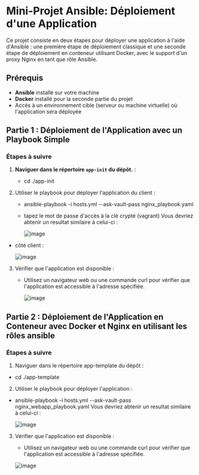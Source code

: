 # Mini-Projet Ansible: Déploiement d'une Application

Ce projet consiste en deux étapes pour déployer une application à l'aide d'Ansible : une première étape de déploiement classique et une seconde étape de déploiement en conteneur utilisant Docker, avec le support d'un proxy Nginx en tant que rôle Ansible.

## Prérequis

- **Ansible** installé sur votre machine
- **Docker** installé pour la seconde partie du projet
- Accès à un environnement cible (serveur ou machine virtuelle) où l'application sera déployée

## Partie 1 : Déploiement de l'Application avec un Playbook Simple

### Étapes à suivre

1. **Naviguer dans le répertoire `app-init` du dépôt.** :
   - cd ./app-init

2. Utiliser le playbook pour déployer l'application du client :
   - ansible-playbook -i hosts.yml --ask-vault-pass nginx_playbook.yaml
   - tapez le mot de passe d'accès à la clé crypté (vagrant)
     Vous devriez abtenir un resultat similaire à celui-ci :
     
     ![image](https://github.com/user-attachments/assets/a183982b-9b72-431c-9553-3939b51ccd36)

  - côté client :

    ![image](https://github.com/user-attachments/assets/5fd6e646-e415-4a01-a530-a5572306c962)

3. Vérifier que l'application est disponible :
   - Utilisez un navigateur web ou une commande curl pour vérifier que l'application est accessible à l'adresse spécifiée.
  
     ![image](https://github.com/user-attachments/assets/894b30e5-e600-4b5f-9f52-1a6568c76676)


## Partie 2 : Déploiement de l'Application en Conteneur avec Docker et Nginx en utilisant les rôles ansible

### Étapes à suivre

1. Naviguer dans le répertoire app-template du dépôt :
  - cd ./app-template

2. Utiliser le playbook pour déployer l'application :
  - ansible-playbook -i hosts.yml --ask-vault-pass nginx_webapp_playbook.yaml 
    Vous devriez abtenir un resultat similaire à celui-ci :
    
    ![image](https://github.com/user-attachments/assets/69b2852d-c55a-4bc5-9cb1-028512e2dc44)


3. Vérifier que l'application est disponible :
   - Utilisez un navigateur web ou une commande curl pour vérifier que l'application est accessible à l'adresse spécifiée.
     
    ![image](https://github.com/user-attachments/assets/5ea327be-3327-41eb-a236-be521794266f)

